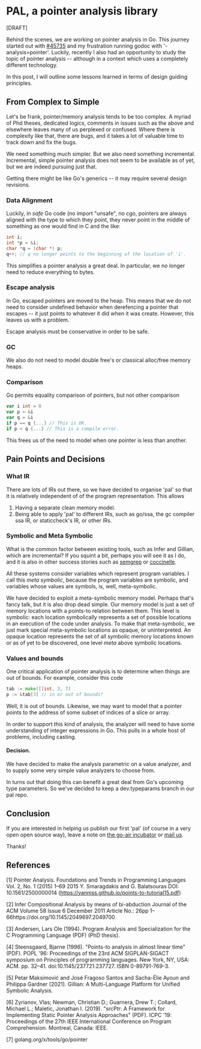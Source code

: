 # PAL, a pointer analysis library

[DRAFT]

Behind the scenes, we are working on pointer analysis in Go.  This journey started out with 
[#45735](https://github.com/golang/go/issues/45735) and my frustration running godoc with
'-analysis=pointer'.  Luckily, recently I also had an opportunity to study the topic of pointer
analysis -- although in a context which uses a completely different technology.

In this post, I will outline some lessons learned in terms of design guiding principles. 

## From Complex to Simple

Let's be frank, pointer/memory analysis tends to be too complex.  A myriad of Phd theses,
dedicated logics, comments in issues such as the above and elsewhere leaves many 
of us perplexed or confused.  Where there is complexity like that, there are bugs, and
it takes a lot of valuable time to track down and fix the bugs.  

We need something much simpler.  But we also need something incremental.  Incremental,
simple pointer analysis does not seem to be available as of yet, but we are
indeed pursuing just that.

Getting there might be like Go's generics -- it may require several design revisions.

### Data Alignment

Luckily, in _safe_ Go code (no import "unsafe", no cgo, pointers are always aligned
with the type to which they point, they never point in the middle of something as
one would find in C and the like:
```c
int i;
int *p = &i;
char *q = (char *) p;
q++; // q no longer points to the beginning of the location of 'i'.
```

This simplifies a pointer analysis a great deal.  In particular, we no longer need
to reduce everything to bytes.


### Escape analysis

In Go, escaped pointers are moved to the heap.  This means that we do not
need to consider undefined behavior when derefencing a pointer that escapes 
-- it just points to whatever it did when it was create.  However, this
leaves us with a problem.

Escape analysis must be conservative in order to be safe.

### GC

We also do not need to model double free's or classical alloc/free
memory heaps.

### Comparison

Go permits equality comparison of pointers, but not other comparison

```go
var i int = 0
var p = &i
var q = &i
if p == q {...} // This is OK.
if p < q {...} // This is a compile error.
```

This frees us of the need to model when one pointer is less than another.

## Pain Points and Decisions

### What IR

There are lots of IRs out there, so we have decided to organise 'pal' so that it is relatively independent of
of the program representation.  This allows

1. Having a separate clean memory model.
2. Being able to apply 'pal' to different IRs, such as go/ssa, 
the gc compiler ssa IR, or staticcheck's IR, or other IRs.

### Symbolic and Meta Symbolic

What is the common factor between existing tools, such as Infer and Gillian,
which are incremental?  If you squint a bit, perhaps you will see it as I do,
and it is also in other success stories such as [semgrep](https://semgrep.dev) or 
[coccinelle](https://coccinelle.gitlabpages.inria.fr/website/).

All these systems consider variables which represent program variables. I call
this _meta symbolic_, because the program variables are symbolic, and variables
whose values are symbols, is, well, meta-symbolic.

We have decided to exploit a meta-symbolic memory model.  Perhaps that's fancy talk, 
but it is also drop dead simple.  Our memory model is just a set of memory locations
with a points-to relation between them.  This level is symbolic: each location 
symbolically represents a set of possible locations in an execution of the code under analysis.
To make that meta-symbolic, we just mark special meta-symbolic locations as opaque, or
uninterpreted.  An opaque location represents the set of all symbolic memory locations
known or as of yet to be discovered, one level _meta_ above symbolic locations.

### Values and bounds

One critical application of pointer analysis is to determine when things are
out of bounds.  For example, consider this code

```go
tab := make([]int, 3, 7)
p := &tab[3] // in or out of bounds?
```

Well, it is out of bounds.  Likewise, we may want to model that a pointer
points to the address of some subset of indices of a slice or array.  

In order to support this kind of analysis, the analyzer will need to have
some understanding of integer expressions in Go.  This pulls in a whole
host of problems, including casting.

#### Decision.

We have decided to make the analysis parametric on a value analyzer,
and to supply some very simple value analyzers to choose from.

In turns out that doing this can benefit a great deal from Go's upcoming
type parameters.  So we've decided to keep a dev.typeparams branch in
our pal repo.

## Conclusion

If you are interested in helping us publish our first 'pal' (of course
in a very open open source way), leave a note on 
[the go-air incubator](https://github.com/orgs/go-air/projects/1) or
[mail us](mailto://scott@mindowl.com).

Thanks!



## References

[1] Pointer Analysis. Foundations and Trends in Programming Languages Vol. 2, No. 1 (2015) 1–69
2015 Y. Smaragdakis and G. Balatsouras
DOI: 10.1561/2500000014 (https://yanniss.github.io/points-to-tutorial15.pdf)

[2] Infer
Compositional Analysis by means of bi-abduction
Journal of the ACM Volume 58 Issue 6
December 2011 
Article No.: 26pp 1–66https://doi.org/10.1145/2049697.2049700

[3] Andersen, Lars Ole (1994). Program Analysis and Specialization for the C
Programming Language (PDF) (PhD thesis).

[4] Steensgaard, Bjarne (1996). "Points-to analysis in almost linear time" (PDF). POPL '96: Proceedings of the 23rd ACM SIGPLAN-SIGACT symposium on Principles of programming languages. New York, NY, USA: ACM. pp. 32–41. doi:10.1145/237721.237727. ISBN 0-89791-769-3.

[5] Petar Maksimović and José Fragoso Santos and Sacha-Élie Ayoun and Philippa Gardner (2021).
    Gillian: A Multi-Language Platform for Unified Symbolic Analysis.
            
[6] Zyrianov, Vlas; Newman, Christian D.; Guarnera, Drew T.; Collard, Michael L.; Maletic, Jonathan I. (2019). 
"srcPtr: A Framework for Implementing Static Pointer Analysis Approaches" (PDF). 
ICPC '19: Proceedings of the 27th IEEE International Conference on Program Comprehension. Montreal, Canada: IEEE.

[7] golang.org/x/tools/go/pointer
